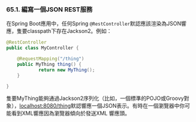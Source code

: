 
### 65.1. 編寫一個JSON REST服務

在Spring Boot應用中，任何Spring `@RestController`默認應該渲染為JSON響應，隻要classpath下存在Jackson2。例如：
```java
@RestController
public class MyController {

    @RequestMapping("/thing")
    public MyThing thing() {
            return new MyThing();
    }

}
```
隻要MyThing能夠通過Jackson2序列化（比如，一個標準的POJO或Groovy對象），[localhost:8080/thing](http://localhost:8080/thing)默認響應一個JSON表示。有時在一個瀏覽器中你可能看到XML響應因為瀏覽器傾向於發送XML
響應頭。
